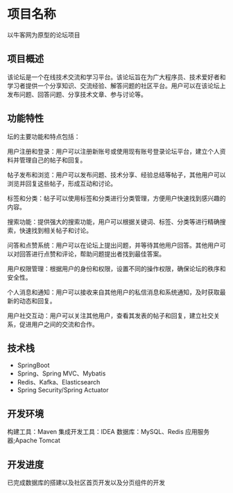 # 项目名称

以牛客网为原型的论坛项目

## 项目概述

该论坛是一个在线技术交流和学习平台。该论坛旨在为广大程序员、技术爱好者和学习者提供一个分享知识、交流经验、解答问题的社区平台。用户可以在该论坛上发布问题、回答问题、分享技术文章、参与讨论等。

## 功能特性

坛的主要功能和特点包括：

用户注册和登录：用户可以注册新账号或使用现有账号登录论坛平台，建立个人资料并管理自己的帖子和回复。

帖子发布和浏览：用户可以发布问题、技术分享、经验总结等帖子，其他用户可以浏览并回复这些帖子，形成互动和讨论。

标签和分类：帖子可以使用标签和分类进行分类管理，方便用户快速找到感兴趣的内容。

搜索功能：提供强大的搜索功能，用户可以根据关键词、标签、分类等进行精确搜索，快速找到相关帖子和讨论。

问答和点赞系统：用户可以在论坛上提出问题，并等待其他用户回答。其他用户可以对回答进行点赞和评论，帮助问题提出者找到最佳答案。

用户权限管理：根据用户的身份和权限，设置不同的操作权限，确保论坛的秩序和安全性。

个人消息和通知：用户可以接收来自其他用户的私信消息和系统通知，及时获取最新的动态和回复。

用户社交互动：用户可以关注其他用户，查看其发表的帖子和回复，建立社交关系，促进用户之间的交流和合作。

## 技术栈

- SpringBoot
- Spring、Spring MVC、Mybatis
- Redis、Kafka、Elasticsearch
- Spring Security/Spring Actuator

## 开发环境

构建工具：Maven
集成开发工具：IDEA
数据库：MySQL、Redis
应用服务器;Apache Tomcat

## 开发进度

已完成数据库的搭建以及社区首页开发以及分页组件的开发
